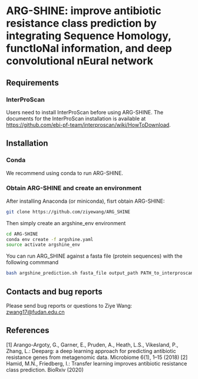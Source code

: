 # ARG-SHINE: improve antibiotic resistance class prediction by integrating Sequence Homology, functIoNal information, and deep convolutional nEural network

## <a name="requirement"></a>Requirements
### <a name="InterProScan"></a>InterProScan
Users need to install InterProScan before using ARG-SHINE. The documents for the InterProScan installation is available at https://github.com/ebi-pf-team/interproscan/wiki/HowToDownload.

## <a name="started"></a>Installation

### <a name="docker"></a>Conda

We recommend using conda to run ARG-SHINE.

### <a name="docker"></a>Obtain ARG-SHINE and create an environment
After installing Anaconda (or miniconda), fisrt obtain ARG-SHINE:

```sh
git clone https://github.com/ziyewang/ARG_SHINE
```
Then simply create an argshine_env environment 

```sh
cd ARG-SHINE
conda env create -f argshine.yaml
source activate argshine_env
```
You can run ARG_SHINE against a fasta file (protein sequences) with the following commmand
```sh
bash argshine_prediction.sh fasta_file output_path PATH_to_interproscan
```

## <a name="preprocessing"></a>Contacts and bug reports
Please send bug reports or questions to Ziye Wang: zwang17@fudan.edu.cn 

## <a name="preprocessing"></a>References
[1] Arango-Argoty, G., Garner, E., Pruden, A., Heath, L.S., Vikesland, P., Zhang, L.: Deeparg: a deep learning
approach for predicting antibiotic resistance genes from metagenomic data. Microbiome 6(1), 1–15 (2018)
[2] Hamid, M.N., Friedberg, I.: Transfer learning improves antibiotic resistance class prediction. BioRxiv (2020)
